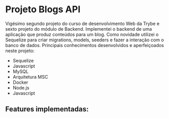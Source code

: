 # Projeto Blogs API #

Vigésimo segundo projeto do curso de desenvolvimento Web da Trybe e sexto projeto do módulo de Backend. 
Implementei o backend de uma aplicação que produz conteúdos para um blog. Como novidade utilizei o Sequelize para criar migrations, models, seeders e fazer a interação com o banco de dados. Principais conhecimentos desenvolvidos e aperfeiçoados neste projeto:

- Sequelize
- Javascript
- MySQL
- Arquitetura MSC
- Docker 
- Node.js
- Javascript

## Features implementadas: ##

